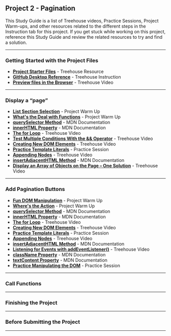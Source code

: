 <!--TODO Project name will need to be sync'd across all resources -->
## Project 2 - Pagination

This Study Guide is a list of Treehouse videos, Practice Sessions, Project Warm-ups, and other resources related to the different steps in the Instruction tab for this project. If you get stuck while working on this project, reference this Study Guide and review the related resources to try and find a solution.

---

### Getting Started with the Project Files
<!--TODO insert link to starter files below -->
* **[Project Starter Files]()** - Treehouse Resource
* **[GitHub Desktop Reference](https://teamtreehouse.com/library/github-desktop-reference-2)** - Treehouse Instruction
* **[Preview files in the Browser](https://teamtreehouse.com/library/preview-files-in-a-browser)** - Treehouse Video

---

### Display a “page”

* **[List Section Selection](https://teamtreehouse.com/library/fsjs-project-warm-up-list-section-selection)** - Project Warm Up
* **[What's the Deal with Functions](https://teamtreehouse.com/library/fsjs-project-warm-up-whats-the-deal-with-functions)** - Project Warm Up
* **[querySelector Method](https://developer.mozilla.org/en-US/docs/Web/API/Document/querySelector)** - MDN Documentation
* **[innerHTML Property](https://developer.mozilla.org/en-US/docs/Web/API/Element/innerHTML)** - MDN Documentation
* **[The for Loop](https://teamtreehouse.com/library/the-for-loop)** - Treehouse Video
* **[Test Multiple Conditions With the && Operator](https://teamtreehouse.com/library/test-multiple-conditions-with-the-operator)** - Treehouse Video
* **[Creating New DOM Elements](https://teamtreehouse.com/library/creating-new-dom-elements)** - Treehouse Video
* **[Practice Template Literals](https://teamtreehouse.com/library/practice-template-literals)** - Practice Session
* **[Appending Nodes](https://teamtreehouse.com/library/appending-nodes)** - Treehouse Video
* **[insertAdjacentHTML Method](https://developer.mozilla.org/en-US/docs/Web/API/Element/insertAdjacentHTML)** - MDN Documentation
* **[Display an Array of Objects on the Page – One Solution](https://teamtreehouse.com/library/display-an-array-of-objects-on-the-page-one-solution)** - Treehouse Video

---

### Add Pagination Buttons

* **[Fun DOM Manipulation](https://teamtreehouse.com/library/fsjs-project-warm-up-fun-dom-manipulation)** - Project Warm Up
* **[Where's the Action](https://teamtreehouse.com/library/fsjs-project-warm-up-wheres-the-action)** - Project Warm Up
* **[querySelector Method](https://developer.mozilla.org/en-US/docs/Web/API/Document/querySelector)** - MDN Documentation
* **[innerHTML Property](https://developer.mozilla.org/en-US/docs/Web/API/Element/innerHTML)** - MDN Documentation
* **[The for Loop](https://teamtreehouse.com/library/the-for-loop)** - Treehouse Video
* **[Creating New DOM Elements](https://teamtreehouse.com/library/creating-new-dom-elements)** - Treehouse Video
* **[Practice Template Literals](https://teamtreehouse.com/library/practice-template-literals)** - Practice Session
* **[Appending Nodes](https://teamtreehouse.com/library/appending-nodes)** - Treehouse Video
* **[insertAdjacentHTML Method](https://developer.mozilla.org/en-US/docs/Web/API/Element/insertAdjacentHTML)** - MDN Documentation
* **[Listening for Events with addEventListener()](https://teamtreehouse.com/library/listening-for-events-with-addeventlistener)** - Treehouse Video
* **[className Property](https://developer.mozilla.org/en-US/docs/Web/API/Element/className)** - MDN Documentation
* **[textContent Property](https://developer.mozilla.org/en-US/docs/Web/API/Node/textContent)** - MDN Documentation
* **[Practice Manipulating the DOM](https://teamtreehouse.com/library/practice-manipulating-the-dom)** - Practice Session

---

### Call Functions

---

### Finishing the Project

---

### Before Submitting the Project

---
